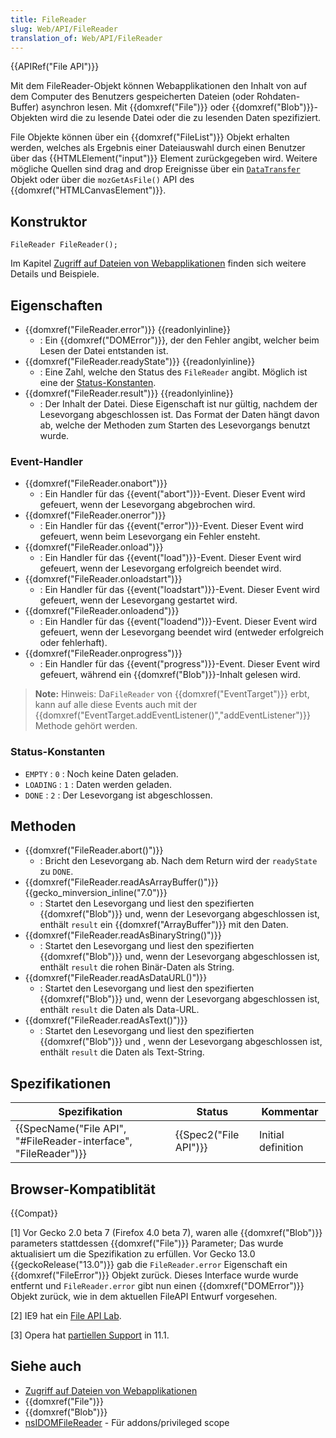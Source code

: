 ```yaml
---
title: FileReader
slug: Web/API/FileReader
translation_of: Web/API/FileReader
---
```

{{APIRef("File API")}}

Mit dem FileReader-Objekt können Webapplikationen den Inhalt von auf dem Computer des Benutzers gespeicherten Dateien (oder Rohdaten-Buffer) asynchron lesen. Mit {{domxref("File")}} oder {{domxref("Blob")}}-Objekten wird die zu lesende Datei oder die zu lesenden Daten spezifiziert.

File Objekte können über ein {{domxref("FileList")}} Objekt erhalten werden, welches als Ergebnis einer Dateiauswahl durch einen Benutzer über das {{HTMLElement("input")}} Element zurückgegeben wird. Weitere mögliche Quellen sind drag and drop Ereignisse über ein [`DataTransfer`](/de/docs/Web/API/DataTransfer) Objekt oder über die `mozGetAsFile()` API des {{domxref("HTMLCanvasElement")}}.

## Konstruktor

    FileReader FileReader();

Im Kapitel [Zugriff auf Dateien von Webapplikationen](/de/docs/Zugriff_auf_Dateien_von_Webapplikationen) finden sich weitere Details und Beispiele.

## Eigenschaften

- {{domxref("FileReader.error")}} {{readonlyinline}}
  - : Ein {{domxref("DOMError")}}, der den Fehler angibt, welcher beim Lesen der Datei entstanden ist.
- {{domxref("FileReader.readyState")}} {{readonlyinline}}
  - : Eine Zahl, welche den Status des `FileReader` angibt. Möglich ist eine der [Status-Konstanten](#status-konstanten).
- {{domxref("FileReader.result")}} {{readonlyinline}}
  - : Der Inhalt der Datei. Diese Eigenschaft ist nur gültig, nachdem der Lesevorgang abgeschlossen ist. Das Format der Daten hängt davon ab, welche der Methoden zum Starten des Lesevorgangs benutzt wurde.

### Event-Handler

- {{domxref("FileReader.onabort")}}
  - : Ein Handler für das {{event("abort")}}-Event. Dieser Event wird gefeuert, wenn der Lesevorgang abgebrochen wird.
- {{domxref("FileReader.onerror")}}
  - : Ein Handler für das {{event("error")}}-Event. Dieser Event wird gefeuert, wenn beim Lesevorgang ein Fehler ensteht.
- {{domxref("FileReader.onload")}}
  - : Ein Handler für das {{event("load")}}-Event. Dieser Event wird gefeuert, wenn der Lesevorgang erfolgreich beendet wird.
- {{domxref("FileReader.onloadstart")}}
  - : Ein Handler für das {{event("loadstart")}}-Event. Dieser Event wird gefeuert, wenn der Lesevorgang gestartet wird.
- {{domxref("FileReader.onloadend")}}
  - : Ein Handler für das {{event("loadend")}}-Event. Dieser Event wird gefeuert, wenn der Lesevorgang beendet wird (entweder erfolgreich oder fehlerhaft).
- {{domxref("FileReader.onprogress")}}
  - : Ein Handler für das {{event("progress")}}-Event. Dieser Event wird gefeuert, während ein {{domxref("Blob")}}-Inhalt gelesen wird.

> **Note:** Hinweis: Da`FileReader` von {{domxref("EventTarget")}} erbt, kann auf alle diese Events auch mit der {{domxref("EventTarget.addEventListener()","addEventListener")}} Methode gehört werden.

### Status-Konstanten

- `EMPTY` : `0` : Noch keine Daten geladen.
- `LOADING` : `1` : Daten werden geladen.
- `DONE` : `2` : Der Lesevorgang ist abgeschlossen.

## Methoden

- {{domxref("FileReader.abort()")}}
  - : Bricht den Lesevorgang ab. Nach dem Return wird der `readyState` zu `DONE`.
- {{domxref("FileReader.readAsArrayBuffer()")}} {{gecko_minversion_inline("7.0")}}
  - : Startet den Lesevorgang und liest den spezifierten {{domxref("Blob")}} und, wenn der Lesevorgang abgeschlossen ist, enthält `result` ein {{domxref("ArrayBuffer")}} mit den Daten.
- {{domxref("FileReader.readAsBinaryString()")}}
  - : Startet den Lesevorgang und liest den spezifierten {{domxref("Blob")}} und, wenn der Lesevorgang abgeschlossen ist, enthält `result` die rohen Binär-Daten als String.
- {{domxref("FileReader.readAsDataURL()")}}
  - : Startet den Lesevorgang und liest den spezifierten {{domxref("Blob")}} und, wenn der Lesevorgang abgeschlossen ist, enthält `result` die Daten als Data-URL.
- {{domxref("FileReader.readAsText()")}}
  - : Startet den Lesevorgang und liest den spezifierten {{domxref("Blob")}} und , wenn der Lesevorgang abgeschlossen ist, enthält `result` die Daten als Text-String.

## Spezifikationen

| Spezifikation                                                                        | Status                       | Kommentar          |
| ------------------------------------------------------------------------------------ | ---------------------------- | ------------------ |
| {{SpecName("File API", "#FileReader-interface", "FileReader")}} | {{Spec2("File API")}} | Initial definition |

## Browser-Kompatiblität

{{Compat}}

\[1] Vor Gecko 2.0 beta 7 (Firefox 4.0 beta 7), waren alle {{domxref("Blob")}} parameters stattdessen {{domxref("File")}} Parameter; Das wurde aktualisiert um die Spezifikation zu erfüllen. Vor Gecko 13.0 {{geckoRelease("13.0")}} gab die `FileReader.error` Eigenschaft ein {{domxref("FileError")}} Objekt zurück. Dieses Interface wurde wurde entfernt und `FileReader.error` gibt nun einen {{domxref("DOMError")}} Objekt zurück, wie in dem aktuellen FileAPI Entwurf vorgesehen.

\[2] IE9 hat ein [File API Lab](http://html5labs.interoperabilitybridges.com/prototypes/fileapi/fileapi/info).

\[3] Opera hat [partiellen Support](http://www.opera.com/docs/specs/presto28/file/) in 11.1.

## Siehe auch

- [Zugriff auf Dateien von Webapplikationen](/de/docs/Zugriff_auf_Dateien_von_Webapplikationen)
- {{domxref("File")}}
- {{domxref("Blob")}}
- [nsIDOMFileReader](/de/docs/Mozilla/Tech/XPCOM/Reference/Interface/nsIDOMFileReader) - Für addons/privileged scope
